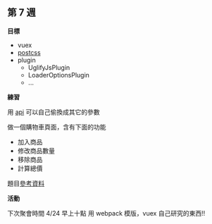 ## 第 7 週

**目標**

- vuex
- [postcss](https://github.com/postcss/postcss/blob/master/README-cn.md)
- plugin
    - UglifyJsPlugin
    - LoaderOptionsPlugin
    - ...

**練習**

用 [api](http://ecshweb.pchome.com.tw/search/v3.3/all/results?q=Apple&page=1&sort=rnk/dc) 可以自己偷換成其它的參數

做一個購物車頁面，含有下面的功能
- 加入商品
- 修改商品數量
- 移除商品
- 計算總價

題目[參考資料](https://data-sci.info/2015/10/12/%E7%B6%B2%E8%B7%AF%E7%88%AC%E8%9F%B2%E7%B3%BB%E5%88%97-crawler-1-%E4%BD%BF%E7%94%A8chrome%E3%80%8C%E6%AA%A2%E6%9F%A5%E5%85%83%E7%B4%A0%E3%80%8D%E6%89%BE%E5%87%BA-pchome%E8%B3%BC%E7%89%A9/)

**活動**

下次聚會時間 4/24 早上十點
用 webpack 模版，vuex
自己研究的東西!!
